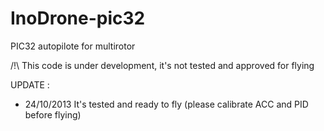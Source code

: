InoDrone-pic32
================

PIC32 autopilote for multirotor

/!\ This code is under development, it's not tested and approved for flying

UPDATE :
- 24/10/2013
It's tested and ready to fly (please calibrate ACC and PID before flying)
